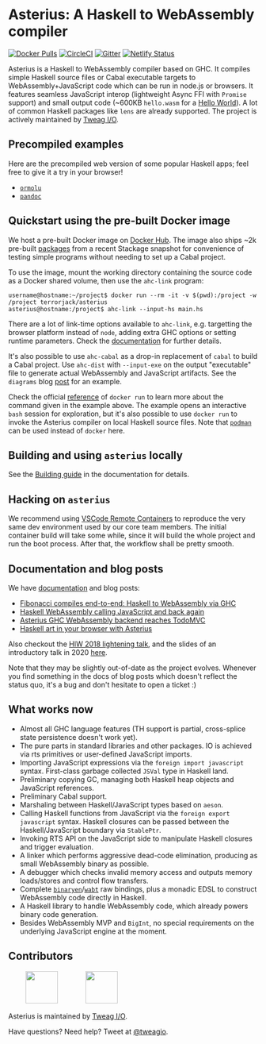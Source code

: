 # Asterius: A Haskell to WebAssembly compiler

[![Docker Pulls](https://img.shields.io/docker/pulls/terrorjack/asterius.svg)](https://hub.docker.com/r/terrorjack/asterius)
[![CircleCI](https://circleci.com/gh/tweag/asterius/tree/master.svg?style=shield)](https://circleci.com/gh/tweag/asterius/tree/master)
[![Gitter](https://img.shields.io/gitter/room/tweag/asterius)](https://gitter.im/tweag/asterius)
[![Netlify Status](https://api.netlify.com/api/v1/badges/e7cfe6ef-b0e6-4a17-bd74-8bce6063f147/deploy-status)](https://asterius.netlify.com)

Asterius is a Haskell to WebAssembly compiler based on GHC. It compiles simple
Haskell source files or Cabal executable targets to WebAssembly+JavaScript code
which can be run in node.js or browsers. It features seamless JavaScript interop
(lightweight Async FFI with `Promise` support) and small output code (~600KB
`hello.wasm` for a [Hello
World](https://hackage.haskell.org/package/hello-1.0.0.2)). A lot of common
Haskell packages like `lens` are already supported. The project is actively
maintained by [Tweag I/O](https://tweag.io/).

## Precompiled examples

Here are the precompiled web version of some popular Haskell apps; feel free to
give it a try in your browser!

* [`ormolu`](https://asterius.netlify.com/ormolu/WebOrmolu.html)
* [`pandoc`](https://asterius.netlify.com/pandoc/pandoc.html)

## Quickstart using the pre-built Docker image

We host a pre-built Docker image on [Docker
Hub](https://hub.docker.com/r/terrorjack/asterius). The image also ships ~2k
pre-built [packages](https://github.com/tweag/asterius/issues/354) from a recent
Stackage snapshot for convenience of testing simple programs without needing to
set up a Cabal project.

To use the image, mount the working directory containing the source code as a
Docker shared volume, then use the `ahc-link` program:

```
username@hostname:~/project$ docker run --rm -it -v $(pwd):/project -w /project terrorjack/asterius
asterius@hostname:/project$ ahc-link --input-hs main.hs
```

There are a lot of link-time options available to `ahc-link`, e.g. targetting
the browser platform instead of `node`, adding extra GHC options or setting
runtime parameters. Check the [documentation](https://asterius.netlify.com/) for
further details.

It's also possible to use `ahc-cabal` as a drop-in replacement of `cabal` to
build a Cabal project. Use `ahc-dist` with `--input-exe` on the output
"executable" file to generate actual WebAssembly and JavaScript artifacts. See
the `diagrams` blog
[post](https://www.tweag.io/posts/2019-12-19-asterius-diagrams.html) for an
example.

Check the official
[reference](https://docs.docker.com/engine/reference/commandline/run) of `docker
run` to learn more about the command given in the example above. The example
opens an interactive `bash` session for exploration, but it's also possible to
use `docker run` to invoke the Asterius compiler on local Haskell source files.
Note that [`podman`](https://podman.io) can be used instead of `docker` here.

## Building and using `asterius` locally

See the [Building guide](https://asterius.netlify.com/building.html) in the
documentation for details.

## Hacking on `asterius`

We recommend using [VSCode Remote
Containers](https://code.visualstudio.com/docs/remote/containers) to reproduce
the very same dev environment used by our core team members. The initial
container build will take some while, since it will build the whole project and
run the boot process. After that, the workflow shall be pretty smooth.

## Documentation and blog posts

We have [documentation](https://asterius.netlify.com/) and blog posts:

* [Fibonacci compiles end-to-end: Haskell to WebAssembly via
  GHC](https://www.tweag.io/posts/2018-05-29-hello-asterius.html)
* [Haskell WebAssembly calling JavaScript and back
  again](https://www.tweag.io/posts/2018-09-12-asterius-ffi.html)
* [Asterius GHC WebAssembly backend reaches
  TodoMVC](https://www.tweag.io/posts/2018-12-20-asterius-todomvc.html)
* [Haskell art in your browser with
  Asterius](https://www.tweag.io/posts/2019-12-19-asterius-diagrams.html)

Also checkout the [HIW 2018 lightening
talk](https://icfp18.sigplan.org/details/hiw-2018-papers/6/Lightning-talk-Asterius-Bringing-Haskell-to-WebAssembly),
and the slides of an introductory talk in 2020
[here](https://docs.google.com/presentation/d/1AZJIf2ykheqONOM23oC6F3LJ9m5W9gbl69pDVdZszHg/edit?usp=sharing).

Note that they may be slightly out-of-date as the project evolves. Whenever you
find something in the docs of blog posts which doesn't reflect the status quo,
it's a bug and don't hesitate to open a ticket :)

## What works now

* Almost all GHC language features (TH support is partial, cross-splice state
  persistence doesn't work yet).
* The pure parts in standard libraries and other packages. IO is achieved via
  rts primitives or user-defined JavaScript imports.
* Importing JavaScript expressions via the `foreign import javascript` syntax.
  First-class garbage collected `JSVal` type in Haskell land.
* Preliminary copying GC, managing both Haskell heap objects and JavaScript
  references.
* Preliminary Cabal support.
* Marshaling between Haskell/JavaScript types based on `aeson`.
* Calling Haskell functions from JavaScript via the `foreign export javascript`
  syntax. Haskell closures can be passed between the Haskell/JavaScript boundary
  via `StablePtr`.
* Invoking RTS API on the JavaScript side to manipulate Haskell closures and
  trigger evaluation.
* A linker which performs aggressive dead-code elimination, producing as small
  WebAssembly binary as possible.
* A debugger which checks invalid memory access and outputs memory loads/stores
  and control flow transfers.
* Complete
  [`binaryen`](https://github.com/WebAssembly/binaryen)/[`wabt`](https://github.com/WebAssembly/wabt)
  raw bindings, plus a monadic EDSL to construct WebAssembly code directly in
  Haskell.
* A Haskell library to handle WebAssembly code, which already powers binary code
  generation.
* Besides WebAssembly MVP and `BigInt`, no special requirements on the
  underlying JavaScript engine at the moment.

## Contributors

&nbsp;&nbsp;&nbsp;&nbsp;&nbsp;&nbsp;&nbsp;&nbsp;
[<img src="https://www.tweag.io/img/tweag-med.png" height="65">](https://tweag.io)
&nbsp;&nbsp;&nbsp;&nbsp;&nbsp;&nbsp;&nbsp;&nbsp;&nbsp;&nbsp;&nbsp;&nbsp;
[<img src="https://i.imgur.com/tAag5MD.jpg" height="65">](https://iohk.io)

Asterius is maintained by [Tweag I/O](https://tweag.io/).

Have questions? Need help? Tweet at [@tweagio](https://twitter.com/tweagio).
